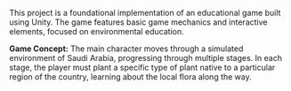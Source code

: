 This project is a foundational implementation of an educational game built using Unity. The game features basic game mechanics and interactive elements, focused on environmental education.

**Game Concept:** The main character moves through a simulated environment of Saudi Arabia, progressing through multiple stages. In each stage, the player must plant a specific type of plant native to a particular region of the country, learning about the local flora along the way.
